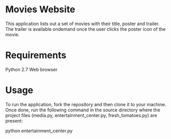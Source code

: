# Movies Website
This application lists out a set of movies with their title, poster and trailer. The trailer is available ondemand once the user clicks the poster icon of the movie.

# Requirements

Python 2.7
Web browser

# Usage
To run the application, fork the repository and then clone it to your machine. Once done, run the following command in the source directory where the project files (media.py, entertainment_center.py, fresh_tomatoes.py) are present:

python entertainment_center.py 
